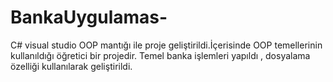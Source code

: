 # BankaUygulamas-
C# visual studio OOP mantığı ile proje geliştirildi.İçerisinde OOP temellerinin kullanıldığı öğretici bir projedir.
Temel banka işlemleri yapıldı , dosyalama özelliği kullanılarak geliştirildi.
